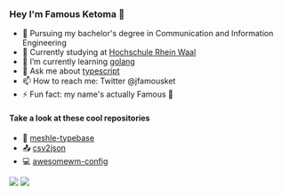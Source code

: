 ### Hey I'm Famous Ketoma 👋

- 🔭 Pursuing my bachelor's degree in Communication and Information Engineering
- :school: Currently studying at [Hochschule Rhein Waal](https://www.hochschule-rhein-waal.de/en)
- 🌱 I’m currently learning [golang](https://golang.org)
- :speech_balloon: Ask me about [typescript](https://www.typescriptlang.org)
- 📫 How to reach me: Twitter @jfamousket
- ⚡ Fun fact: my name's actually Famous :see_no_evil:
#### Take a look at these cool repositories
- :wrench: [meshle-typebase](https://github.com/meshleteam/meshle-typebase)
- :outbox_tray: [csv2json](https://github.com/meshleteam/csvjsonconverter)
- :computer: [awesomewm-config](https://github.com/jfamousket/dotfiles)
<img src="https://github-readme-stats.vercel.app/api?username=jfamousket&&show_icons=true&theme=nord&count_private=true" />
<img src="https://github-readme-stats.vercel.app/api/top-langs/?username=jfamousket&layout=compact&theme=nord&count_private=true"/>
